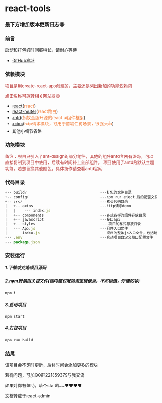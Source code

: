 # react-tools

### 最下方增加版本更新日志😁

### 前言
  启动和打包的时间都稍长，请耐心等待

- [GitHub地址](https://github.com/sujunming/react-tools)

### 依赖模块
<span style="color: rgb(184,49,47);">项目是用create-react-app创建的，主要还是列出新加的功能依赖包</span>

<span style="color: rgb(184,49,47);">点击名称可跳转相关网站😄😄</span>

- [react](https://facebook.github.io/react/)(<span style="color: rgb(243,121,52);">react</span>)
- [react-router](https://react-guide.github.io/react-router-cn/)(<span style="color: rgb(243,121,52);">react路由</span>)
- [antd](https://ant.design/index-cn)(<span style="color: rgb(243,121,52);">蚂蚁金服开源的react ui组件框架</span>)
- [axios](https://github.com/mzabriskie/axios)(<span style="color: rgb(243,121,52);">http请求模块，可用于前端任何场景，很强大👍</span>)
- 其他小细节省略

### 功能模块
<span style="color: rgb(184,49,47);">备注：项目只引入了ant-design的部分组件，其他的组件antd官网有源码，可以直接复制到项目中使用，后续有时间补上全部组件。</span>
<span style="color: rgb(184,49,47);">项目使用了antd的默认主题功能，若想替换其他颜色，具体操作请查看antd官网</span>
<!--more-->
### 代码目录
```js
+-- build/                                  ---打包的文件目录
+-- config/                                 ---npm run eject 后的配置文件目录
+-- src/                                    ---核心代码目录
|   +-- axios                               ---http请求demo
|   |    --- index.js
|   +-- components                          ---各式各样的组件存放目录
|   +-- javascript                          ---接口api 
|   +-- styles                               ---项目的样式存放目录
|   --- App.js                              ---组件入口文件
|   --- index.js                            ---项目的整体js入口文件，包括路由配置等
--- .env                                    ---启动项目自定义端口配置文件
--- package.json                                    
```
### 安装运行
##### 1.下载或克隆项目源码
##### 2.npm安装相关包文件(国内建议增加淘宝镜像源，不然很慢，你懂的😁)
```js
npm i
```
##### 3.启动项目
```js
npm start
```
##### 4.打包项目
```js
npm run build
```

### 结尾
该项目会不定时更新，后续时间会添加更多的模块

若有问题，可加QQ群221859379与我交流

如果对你有帮助，给个star哟~~❤️❤️❤️❤️

文档转载于react-admin
